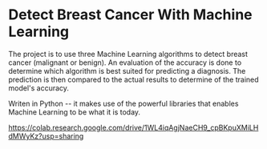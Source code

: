 # Detect Breast Cancer With Machine Learning

The project is to use three Machine Learning algorithms to detect breast cancer (malignant or benign). An evaluation of the accuracy is done to determine which algorithm is best suited for predicting a diagnosis. The prediction is then compared to the actual results to determine of the trained model's accuracy.

Writen in Python -- it makes use of the powerful libraries that enables Machine Learning to be what it is today.

https://colab.research.google.com/drive/1WL4iqAgjNaeCH9_cpBKpuXMiLHdMWyKz?usp=sharing 

